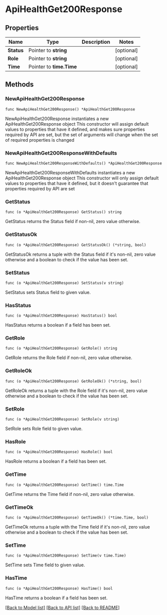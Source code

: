 # ApiHealthGet200Response

## Properties

Name | Type | Description | Notes
------------ | ------------- | ------------- | -------------
**Status** | Pointer to **string** |  | [optional] 
**Role** | Pointer to **string** |  | [optional] 
**Time** | Pointer to **time.Time** |  | [optional] 

## Methods

### NewApiHealthGet200Response

`func NewApiHealthGet200Response() *ApiHealthGet200Response`

NewApiHealthGet200Response instantiates a new ApiHealthGet200Response object
This constructor will assign default values to properties that have it defined,
and makes sure properties required by API are set, but the set of arguments
will change when the set of required properties is changed

### NewApiHealthGet200ResponseWithDefaults

`func NewApiHealthGet200ResponseWithDefaults() *ApiHealthGet200Response`

NewApiHealthGet200ResponseWithDefaults instantiates a new ApiHealthGet200Response object
This constructor will only assign default values to properties that have it defined,
but it doesn't guarantee that properties required by API are set

### GetStatus

`func (o *ApiHealthGet200Response) GetStatus() string`

GetStatus returns the Status field if non-nil, zero value otherwise.

### GetStatusOk

`func (o *ApiHealthGet200Response) GetStatusOk() (*string, bool)`

GetStatusOk returns a tuple with the Status field if it's non-nil, zero value otherwise
and a boolean to check if the value has been set.

### SetStatus

`func (o *ApiHealthGet200Response) SetStatus(v string)`

SetStatus sets Status field to given value.

### HasStatus

`func (o *ApiHealthGet200Response) HasStatus() bool`

HasStatus returns a boolean if a field has been set.

### GetRole

`func (o *ApiHealthGet200Response) GetRole() string`

GetRole returns the Role field if non-nil, zero value otherwise.

### GetRoleOk

`func (o *ApiHealthGet200Response) GetRoleOk() (*string, bool)`

GetRoleOk returns a tuple with the Role field if it's non-nil, zero value otherwise
and a boolean to check if the value has been set.

### SetRole

`func (o *ApiHealthGet200Response) SetRole(v string)`

SetRole sets Role field to given value.

### HasRole

`func (o *ApiHealthGet200Response) HasRole() bool`

HasRole returns a boolean if a field has been set.

### GetTime

`func (o *ApiHealthGet200Response) GetTime() time.Time`

GetTime returns the Time field if non-nil, zero value otherwise.

### GetTimeOk

`func (o *ApiHealthGet200Response) GetTimeOk() (*time.Time, bool)`

GetTimeOk returns a tuple with the Time field if it's non-nil, zero value otherwise
and a boolean to check if the value has been set.

### SetTime

`func (o *ApiHealthGet200Response) SetTime(v time.Time)`

SetTime sets Time field to given value.

### HasTime

`func (o *ApiHealthGet200Response) HasTime() bool`

HasTime returns a boolean if a field has been set.


[[Back to Model list]](../README.md#documentation-for-models) [[Back to API list]](../README.md#documentation-for-api-endpoints) [[Back to README]](../README.md)


